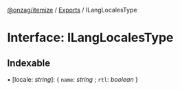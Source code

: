 [@onzag/itemize](../README.md) / [Exports](../modules.md) / ILangLocalesType

# Interface: ILangLocalesType

## Indexable

▪ [locale: *string*]: { `name`: *string* ; `rtl`: *boolean*  }
